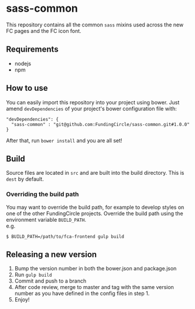 # sass-common
This repository contains all the common `sass` mixins used across the new FC pages and the FC icon font.

## Requirements
* nodejs
* npm

## How to use
You can easily import this repository into your project using bower. Just amend `devDependencies` of your project's bower configuration file with:
```
"devDependencies": {
  "sass-common" : "git@github.com:FundingCircle/sass-common.git#1.0.0"
}
```
After that, run `bower install` and you are all set!

## Build
Source files are located in `src` and are built into the build directory. This is `dest` by default.

### Overriding the build path
You may want to override the build path, for example to develop styles on one of the other FundingCircle projects. Override the build path using the environment variable `BUILD_PATH`.  
e.g.
```shell
$ BUILD_PATH=/path/to/fca-frontend gulp build
```

## Releasing a new version
1. Bump the version number in both the bower.json and package.json
1. Run `gulp build`
1. Commit and push to a branch
1. After code review, merge to master and tag with the same version number as you have defined in the config files in step 1.
1. Enjoy!
